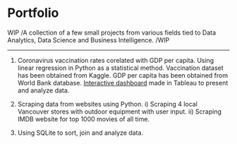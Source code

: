 # Portfolio
WIP /A collection of a few small projects from various fields tied to Data Analytics, Data Science and Business Intelligence. /WIP

_________

1) Coronavirus vaccination rates corelated with GDP per capita. Using linear regression in Python as a statistical method. Vaccination dataset has been obtained from Kaggle. GDP per capita has been obtained from World Bank database. [Interactive dashboard](https://public.tableau.com/shared/7P5S3RC5B?:display_count=y&:origin=viz_share_link) made in Tableau to present and analyze data.

2) Scraping data from websites using Python. i) Scraping 4 local Vancouver stores with outdoor equipment with user input. ii) Scraping IMDB website for top 1000 movies of all time.

3) Using SQLite to sort, join and analyze data.
